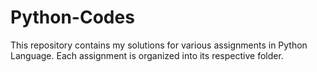 # Python-Codes
This repository contains my solutions for various assignments in Python Language. Each assignment is organized into its respective folder.
